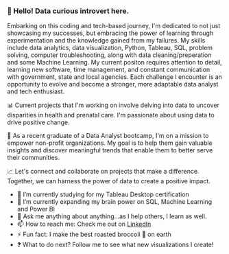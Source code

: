 
### 👋 Hello! Data curious introvert here.

Embarking on this coding and tech-based journey, I'm dedicated to not just showcasing my successes, but embracing the power of learning through experimentation and the knowledge gained from my failures. My skills include data analytics, data visualization, Python, Tableau, SQL, problem solving, computer troubleshooting, along with data cleaning/preperation and some Machine Learning. My current positon requires attention to detail, learning new software, time management, and constant communication with government, state and local agencies. Each challenge I encounter is an opportunity to evolve and become a stronger, more adaptable data analyst and tech enthusiast.

📊 Current projects that I'm working on involve delving into data to uncover disparities in health and prenatal care. I'm passionate about using data to drive positive change.

🚀 As a recent graduate of a Data Analyst bootcamp, I'm on a mission to empower non-profit organizations. My goal is to help them gain valuable insights and discover 
meaningful trends that enable them to better serve their communities.

📈 Let's connect and collaborate on projects that make a difference. Together, we can harness the power of data to create a positive impact.

- 📝 I’m currently studying for my Tableau Desktop certification
- 🧠 I’m currently expanding my brain power on SQL, Machine Learning and Power BI
- 💬 Ask me anything about anything...as I help others, I learn as well.
- 📫 How to reach me: Check me out on <a href="https://www.linkedin.com/in/julyndav/">LinkedIn</a>
- ⚡ Fun fact: I make the best roasted broccoli 🥦 on earth
- ❓ What to do next? Follow me to see what new visualizations I create!
